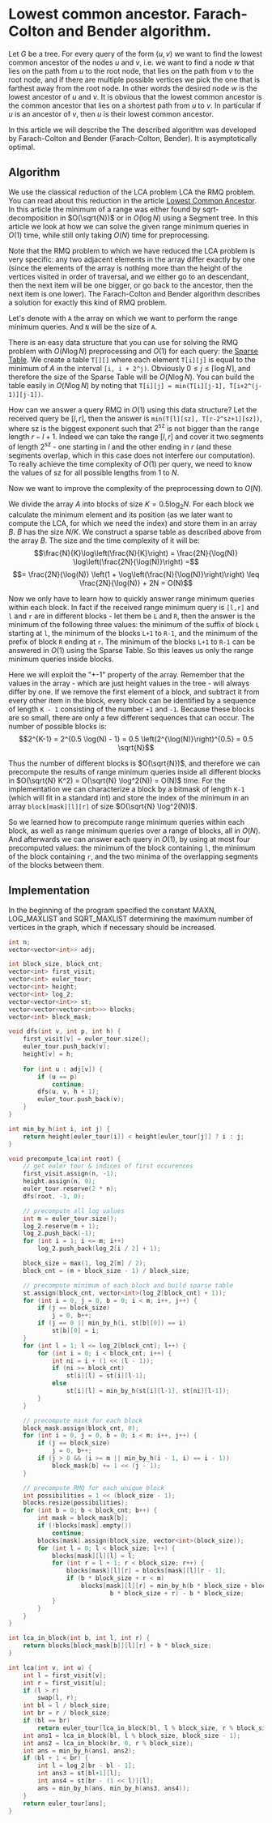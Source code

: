 # Lowest common ancestor. Farach-Colton and Bender algorithm.

Let $G$ be a tree.
For every query of the form $(u, v)$ we want to find the lowest common ancestor of the nodes $u$ and $v$, i.e. we want to find a node $w$ that lies on the path from $u$ to the root node, that lies on the path from $v$ to the root node, and if there are multiple possible vertices we pick the one that is farthest away from the root node.
In other words the desired node $w$ is the lowest ancestor of $u$ and $v$.
It is obvious that the lowest common ancestor is the common ancestor that lies on a shortest path from $u$ to $v$.
In particular if $u$ is an ancestor of $v$, then $u$ is their lowest common ancestor.

In this article we will describe the 
The described algorithm was developed by Farach-Colton and Bender (Farach-Colton, Bender).
It is asymptotically optimal.

## Algorithm

We use the classical reduction of the LCA problem LCA the RMQ problem.
You can read about this reduction in the article [Lowest Common Ancestor](./graph/lca.md).
In this article the minimum of a range was either found by sqrt-decomposition in $O(\sqrt{N})$ or in $O(\log N)$ using a Segment tree.
In this article we look at how we can solve the given range minimum queries in $O(1)$ time, while still only taking $O(N)$ time for preprocessing.

Note that the RMQ problem to which we have reduced the LCA problem is very specific:
any two adjacent elements in the array differ exactly by one (since the elements of the array is nothing more than the height of the vertices visited in order of traversal, and we either go to an descendant, then the next item will be one bigger, or go back to the ancestor, then the next item is one lower).
The Farach-Colton and Bender algorithm describes a solution for exactly this kind of RMQ problem.

Let's denote with `A` the array on which we want to perform the range minimum queries.
And `N` will be the size of `A`.

There is an easy data structure that you can use for solving the RMQ problem with $O(N \log N)$ preprocessing and $O(1)$ for each query: the [Sparse Table](./data_structures/sparse-table.md).
We create a table `T[][]` where each element `T[i][j]` is equal to the minimum of $A$ in the interval `[i, i + 2^j)`.
Obviously $0 \leq j \leq \lceil \log N \rceil$, and therefore the size of the Sparse Table will be $O(N \log N)$.
You can build the table easily in $O(N \log N)$ by noting that `T[i][j] = min(T[i][j-1], T[i+2^(j-1)][j-1])`.

How can we answer a query RMQ in $O(1)$ using this data structure?
Let the received query be $[l,r]$, then the answer is `min(T[l][sz], T[r-2^sz+1][sz])`, where $\text{sz}$ is the biggest exponent such that $2^{\text{sz}}$ is not bigger than the range length $r-l+1$. 
Indeed we can take the range $[l, r]$ and cover it two segments of length $2^{\text{sz}}$ - one starting in $l$ and the other ending in $r$ (and these segments overlap, which in this case does not interfere our computation).
To really achieve the time complexity of $O(1)$ per query, we need to know the values of $\text{sz}$ for all possible lengths from $1$ to $N$.

Now we want to improve the complexity of the preprocessing down to $O(N)$.

We divide the array $A$ into blocks of size $K = 0.5 \log_2 N$.
For each block we calculate the minimum element and its position (as we later want to compute the LCA, for which we need the index) and store them in an array $B$.
$B$ has the size $N / K$.
We construct a sparse table as described above from the array $B$.
The size and the time complexity of it will be:
$$\frac{N}{K}\log\left(\frac{N}{K}\right) = \frac{2N}{\log(N)} \log\left(\frac{2N}{\log(N)}\right) =$$
$$= \frac{2N}{\log(N)} \left(1 + \log\left(\frac{N}{\log(N)}\right)\right) \leq \frac{2N}{\log(N)} + 2N = O(N)$$

Now we only have to learn how to quickly answer range minimum queries within each block.
In fact if the received range minimum query is `[l,r]` and `l` and `r` are in different blocks - let them be `L` and `R`, then the answer is the minimum of the following three values:
the minimum of the suffix of block `L` starting at `l`, the minimum of the blocks `L+1` to `R-1`, and the minimum of the prefix of block `R` ending at `r`.
The minimum of the blocks `L+1` to `R-1` can be answered in $O(1)$ using the Sparse Table.
So this leaves us only the range minimum queries inside blocks.

Here we will exploit the "+-1" property of the array.
Remember that the values in the array - which are just height values in the tree - will always differ by one.
If we remove the first element of a block, and subtract it from every other item in the block, every block can be identified by a sequence of length `K - 1` consisting of the number `+1` and `-1`.
Because these blocks are so small, there are only a few different sequences that can occur.
The number of possible blocks is:
$$2^{K-1} = 2^{0.5 \log(N) - 1} = 0.5 \left(2^{\log(N)}\right)^{0.5} = 0.5 \sqrt{N}$$

Thus the number of different blocks is $O(\sqrt{N})$, and therefore we can precompute the results of range minimum queries inside all different blocks in $O(\sqrt{N} K^2) = O(\sqrt{N} \log^2(N)) = O(N)$ time.
For the implementation we can characterize a block by a bitmask of length `K-1` (which will fit in a standard int) and store the index of the minimum in an array `block[mask][l][r]` of size $O(\sqrt{N} \log^2(N))$.

So we learned how to precompute range minimum queries within each block, as well as range minimum queries over a range of blocks, all in $O(N)$.
And afterwards we can answer each query in $O(1)$, by using at most four precomputed values: the minimum of the block containing `l`, the minimum of the block containing `r`, and the two minima of the overlapping segments of the blocks between them.

## Implementation

In the beginning of the program specified the constant MAXN, LOG_MAXLIST and SQRT_MAXLIST determining the maximum number of vertices in the graph, which if necessary should be increased.

```cpp
int n;
vector<vector<int>> adj;

int block_size, block_cnt;
vector<int> first_visit;
vector<int> euler_tour;
vector<int> height;
vector<int> log_2;
vector<vector<int>> st;
vector<vector<vector<int>>> blocks;
vector<int> block_mask;

void dfs(int v, int p, int h) {
    first_visit[v] = euler_tour.size();
    euler_tour.push_back(v);
    height[v] = h;
    
    for (int u : adj[v]) {
        if (u == p)
            continue;
        dfs(u, v, h + 1);
        euler_tour.push_back(v);
    }
}

int min_by_h(int i, int j) {
    return height[euler_tour[i]] < height[euler_tour[j]] ? i : j;
}

void precompute_lca(int root) {
    // get euler tour & indices of first occurences
    first_visit.assign(n, -1);
    height.assign(n, 0);
    euler_tour.reserve(2 * n);
    dfs(root, -1, 0);

    // precompute all log values
    int m = euler_tour.size();
    log_2.reserve(m + 1);
    log_2.push_back(-1);
    for (int i = 1; i <= m; i++)
        log_2.push_back(log_2[i / 2] + 1);

    block_size = max(1, log_2[m] / 2);
    block_cnt = (m + block_size - 1) / block_size;

    // precompute minimum of each block and build sparse table
    st.assign(block_cnt, vector<int>(log_2[block_cnt] + 1));
    for (int i = 0, j = 0, b = 0; i < m; i++, j++) {
        if (j == block_size)
            j = 0, b++;
        if (j == 0 || min_by_h(i, st[b][0]) == i)
            st[b][0] = i;
    }
    for (int l = 1; l <= log_2[block_cnt]; l++) {
        for (int i = 0; i < block_cnt; i++) {
            int ni = i + (1 << (l - 1));
            if (ni >= block_cnt)
                st[i][l] = st[i][l-1];
            else
                st[i][l] = min_by_h(st[i][l-1], st[ni][l-1]);
        }
    }

    // precompute mask for each block
    block_mask.assign(block_cnt, 0);
    for (int i = 0, j = 0, b = 0; i < m; i++, j++) {
        if (j == block_size)
            j = 0, b++;
        if (j > 0 && (i >= m || min_by_h(i - 1, i) == i - 1))
            block_mask[b] += 1 << (j - 1);
    }

    // precompute RMQ for each unique block
    int possibilities = 1 << (block_size - 1);
    blocks.resize(possibilities);
    for (int b = 0; b < block_cnt; b++) {
        int mask = block_mask[b];
        if (!blocks[mask].empty())
            continue;
        blocks[mask].assign(block_size, vector<int>(block_size));
        for (int l = 0; l < block_size; l++) {
            blocks[mask][l][l] = l;
            for (int r = l + 1; r < block_size; r++) {
                blocks[mask][l][r] = blocks[mask][l][r - 1];
                if (b * block_size + r < m)
                    blocks[mask][l][r] = min_by_h(b * block_size + blocks[mask][l][r], 
                            b * block_size + r) - b * block_size;
            }
        }
    }
}

int lca_in_block(int b, int l, int r) {
    return blocks[block_mask[b]][l][r] + b * block_size;
}

int lca(int v, int u) {
    int l = first_visit[v];
    int r = first_visit[u];
    if (l > r)
        swap(l, r);
    int bl = l / block_size;
    int br = r / block_size;
    if (bl == br)
        return euler_tour[lca_in_block(bl, l % block_size, r % block_size)];
    int ans1 = lca_in_block(bl, l % block_size, block_size - 1);
    int ans2 = lca_in_block(br, 0, r % block_size);
    int ans = min_by_h(ans1, ans2);
    if (bl + 1 < br) {
        int l = log_2[br - bl - 1];
        int ans3 = st[bl+1][l];
        int ans4 = st[br - (1 << l)][l];
        ans = min_by_h(ans, min_by_h(ans3, ans4));
    }
    return euler_tour[ans];
}
```
